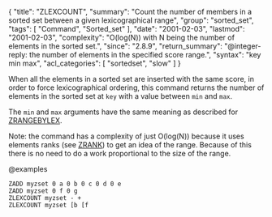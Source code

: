 {
  "title": "ZLEXCOUNT",
  "summary": "Count the number of members in a sorted set between a given lexicographical range",
  "group": "sorted_set",
  "tags": [
    "Command",
    "Sorted_set"
  ],
  "date": "2001-02-03",
  "lastmod": "2001-02-03",
  "complexity": "O(log(N)) with N being the number of elements in the sorted set.",
  "since": "2.8.9",
  "return_summary": "@integer-reply: the number of elements in the specified score range.",
  "syntax": "key min max",
  "acl_categories": [
    "sortedset",
    "slow"
  ]
}

When all the elements in a sorted set are inserted with the same score, in order to force lexicographical ordering, this command returns the number of elements in the sorted set at `key` with a value between `min` and `max`.

The `min` and `max` arguments have the same meaning as described for
[ZRANGEBYLEX](/commands/zrangebylex).

Note: the command has a complexity of just O(log(N)) because it uses elements ranks (see [ZRANK](/commands/zrank)) to get an idea of the range. Because of this there is no need to do a work proportional to the size of the range.

@examples

```cli
ZADD myzset 0 a 0 b 0 c 0 d 0 e
ZADD myzset 0 f 0 g
ZLEXCOUNT myzset - +
ZLEXCOUNT myzset [b [f
```

